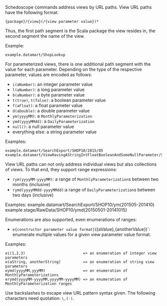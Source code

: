 Schedoscope commands address views by URL paths. View URL paths have the following format:

    {package}/{view}(/{view parameter value})*

Thus, the first path segment is the Scala package the view resides in, the second segment the name of the view. 

Example:

    example.datamart/ShopLookup

For parameterized views, there is one additional path segment with the value for each parameter. Depending on the type of the respective parameter, values are encoded as follows:

- `i(aNumber)`: an integer parameter value
- `l(aNumber)`: a long parameter value
- `b(aNumber)`: a byte parameter value
- `t(true)`, `t(false)`: a boolean parameter value
- `f(aFloat)`: a float parameter value
- `d(aDouble)`: a double parameter value
- `ym(yyyyMM)`: a `MonthlyParameterization`
- `ymd(yyyyMMdd)`: a `DailyParameterization`
- `null()`: a null parameter value
- everything else: a string parameter value

Examples:
    
    example.datamart/SearchExport/SHOP10/2015/05
    example.datamart/ViewHavingAStringIntFloatBooleanAndSomeNullParameter/SHOP10/i(2015)/f(5.23)/t(true)/null()

View URL paths can not only address individual views but also collections of views. To that end, they support range expressions:

- `rym(yyyyMM-yyyyMM)`: a range of `MonthlyParameterization`s between two months (inclusive)
- `rymd(yyyyMMdd-yyyyMMdd)`:a range of `DailyParameterization`s between two days (inclusive)

Examples:
    example.datamart/SearchExport/SHOP10/ym(201505-201410)
    example.stage/RawData/SHOP10/ymd(20150501-20141015)

Enumerations are also supported, even enumerations of ranges:
-  `e{constructor parameter value format}`({aValue},{anotherValue})`: enumerate multiple values for a given view parameter value format.

Examples:

    ei(1,2,3)                          => an enumeration of integer view parameters 
    e(aString, anotherString)          => an enumeration of string view parameters 
    eymd(yyyyMM,yyyMM)                 => an enumeration of MonthlyParameterizations
    erymd(yyyyMM-yyyyMM,yyyyMM-yyyyMM) => an enumeration of MonthlyParameterization ranges

Use backslashes to escape view URL pattern syntax given. The following characters need quotation: `\,(-)`.